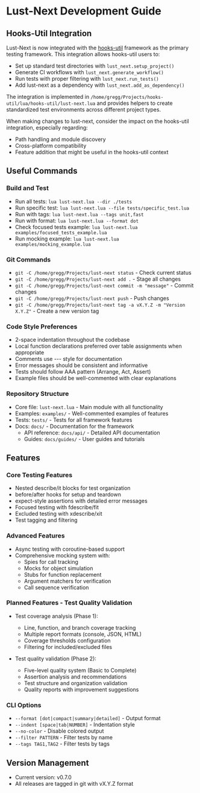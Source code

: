 # Lust-Next Development Guide

## Hooks-Util Integration

Lust-Next is now integrated with the [hooks-util](https://github.com/greggh/hooks-util) framework as the primary testing framework. This integration allows hooks-util users to:

- Set up standard test directories with `lust_next.setup_project()`
- Generate CI workflows with `lust_next.generate_workflow()`
- Run tests with proper filtering with `lust_next.run_tests()`
- Add lust-next as a dependency with `lust_next.add_as_dependency()`

The integration is implemented in `/home/gregg/Projects/hooks-util/lua/hooks-util/lust-next.lua` and provides helpers to create standardized test environments across different project types.

When making changes to lust-next, consider the impact on the hooks-util integration, especially regarding:
- Path handling and module discovery
- Cross-platform compatibility
- Feature addition that might be useful in the hooks-util context

## Useful Commands

### Build and Test
- Run all tests: `lua lust-next.lua --dir ./tests`
- Run specific test: `lua lust-next.lua --file tests/specific_test.lua`
- Run with tags: `lua lust-next.lua --tags unit,fast`
- Run with format: `lua lust-next.lua --format dot`
- Check focused tests example: `lua lust-next.lua examples/focused_tests_example.lua`
- Run mocking example: `lua lust-next.lua examples/mocking_example.lua`

### Git Commands
- `git -C /home/gregg/Projects/lust-next status` - Check current status
- `git -C /home/gregg/Projects/lust-next add .` - Stage all changes
- `git -C /home/gregg/Projects/lust-next commit -m "message"` - Commit changes
- `git -C /home/gregg/Projects/lust-next push` - Push changes
- `git -C /home/gregg/Projects/lust-next tag -a vX.Y.Z -m "Version X.Y.Z"` - Create a new version tag

### Code Style Preferences
- 2-space indentation throughout the codebase
- Local function declarations preferred over table assignments when appropriate
- Comments use --- style for documentation
- Error messages should be consistent and informative
- Tests should follow AAA pattern (Arrange, Act, Assert)
- Example files should be well-commented with clear explanations

### Repository Structure
- Core file: `lust-next.lua` - Main module with all functionality
- Examples: `examples/` - Well-commented examples of features
- Tests: `tests/` - Tests for all framework features
- Docs: `docs/` - Documentation for the framework
  - API reference: `docs/api/` - Detailed API documentation
  - Guides: `docs/guides/` - User guides and tutorials

## Features

### Core Testing Features
- Nested describe/it blocks for test organization
- before/after hooks for setup and teardown
- expect-style assertions with detailed error messages
- Focused testing with fdescribe/fit
- Excluded testing with xdescribe/xit
- Test tagging and filtering

### Advanced Features
- Async testing with coroutine-based support
- Comprehensive mocking system with:
  - Spies for call tracking
  - Mocks for object simulation
  - Stubs for function replacement
  - Argument matchers for verification
  - Call sequence verification

### Planned Features - Test Quality Validation
- Test coverage analysis (Phase 1):
  - Line, function, and branch coverage tracking
  - Multiple report formats (console, JSON, HTML)
  - Coverage thresholds configuration
  - Filtering for included/excluded files

- Test quality validation (Phase 2):
  - Five-level quality system (Basic to Complete)
  - Assertion analysis and recommendations
  - Test structure and organization validation
  - Quality reports with improvement suggestions

### CLI Options
- `--format [dot|compact|summary|detailed]` - Output format
- `--indent [space|tab|NUMBER]` - Indentation style
- `--no-color` - Disable colored output
- `--filter PATTERN` - Filter tests by name
- `--tags TAG1,TAG2` - Filter tests by tags

## Version Management
- Current version: v0.7.0
- All releases are tagged in git with vX.Y.Z format
